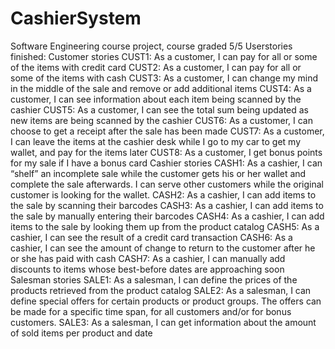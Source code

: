 # CashierSystem
Software Engineering course project, course graded 5/5
Userstories finished: 
Customer stories
CUST1: As a customer, I can pay for all or some of the items with credit card
CUST2: As a customer, I can pay for all or some of the items with cash
CUST3: As a customer, I can change my mind in the middle of the sale and remove
or add additional items
CUST4: As a customer, I can see information about each item being scanned by the
cashier
CUST5: As a customer, I can see the total sum being updated as new items are being
scanned by the cashier
CUST6: As a customer, I can choose to get a receipt after the sale has been made
CUST7: As a customer, I can leave the items at the cashier desk while I go to my car
to get my wallet, and pay for the items later
CUST8: As a customer, I get bonus points for my sale if I have a bonus card
Cashier stories
CASH1: As a cashier, I can “shelf” an incomplete sale while the customer gets his or
her wallet and complete the sale afterwards. I can serve other customers while the original
customer is looking for the wallet.
CASH2: As a cashier, I can add items to the sale by scanning their barcodes
CASH3: As a cashier, I can add items to the sale by manually entering their barcodes
CASH4: As a cashier, I can add items to the sale by looking them up from the product
catalog
CASH5: As a cashier, I can see the result of a credit card transaction
CASH6: As a cashier, I can see the amount of change to return to the customer after
he or she has paid with cash
CASH7: As a cashier, I can manually add discounts to items whose best-before dates
are approaching soon
Salesman stories
SALE1: As a salesman, I can define the prices of the products retrieved from the
product catalog
SALE2: As a salesman, I can define special offers for certain products or product
groups. The offers can be made for a specific time span, for all customers and/or for bonus
customers.
SALE3: As a salesman, I can get information about the amount of sold items per
product and date
